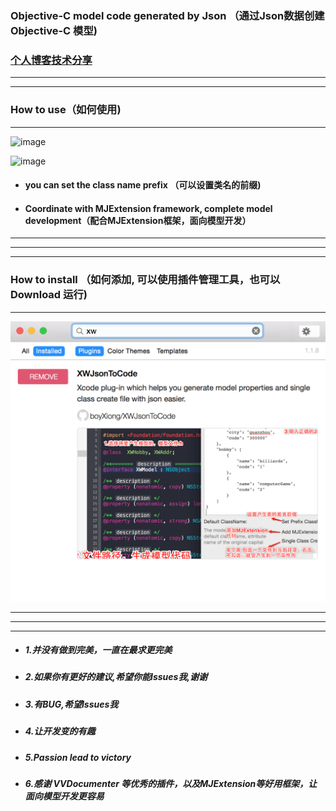 ### Objective-C model code generated by Json （通过Json数据创建Objective-C 模型)

### [个人博客技术分享](http://www.jianshu.com/users/538cc0206202/latest_articles)

---
---

### How to use（如何使用)
---

![image](http://img.blog.csdn.net/20150731002154042)

![image](http://img.blog.csdn.net/20150917193217724)




+ #### you can set the class name prefix （可以设置类名的前缀)


+ #### Coordinate with MJExtension framework, complete model development（配合MJExtension框架，面向模型开发）

---
---
---


### How to install （如何添加, 可以使用插件管理工具，也可以Download 运行)
---

![image](https://raw.githubusercontent.com/boyXiong/raw/master/picture/installDisplay.png)

---
---
---



+ ##### 1.并没有做到完美，一直在最求更完美

+ ##### 2.如果你有更好的建议,希望你能Issues我,谢谢

+ ##### 3.有BUG,希望Issues我

+ ##### 4.让开发变的有趣

+ ##### 5.Passion lead to victory

+ ##### 6.感谢 VVDocumenter 等优秀的插件，以及MJExtension等好用框架，让面向模型开发更容易




